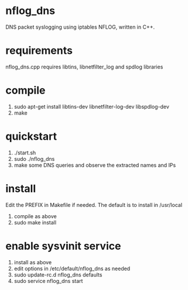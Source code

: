 # nflog_dns
DNS packet syslogging using iptables NFLOG, written in C++.

# requirements

nflog_dns.cpp requires libtins, libnetfilter_log and spdlog libraries

# compile

1. sudo apt-get install libtins-dev libnetfilter-log-dev libspdlog-dev
2. make

# quickstart

1. ./start.sh
2. sudo ./nflog_dns
3. make some DNS queries and observe the extracted names and IPs

# install

Edit the PREFIX in Makefile if needed. The default is to install in /usr/local

1. compile as above
2. sudo make install

# enable sysvinit service

1. install as above
2. edit options in /etc/default/nflog_dns as needed
3. sudo update-rc.d nflog_dns defaults
4. sudo service nflog_dns start
